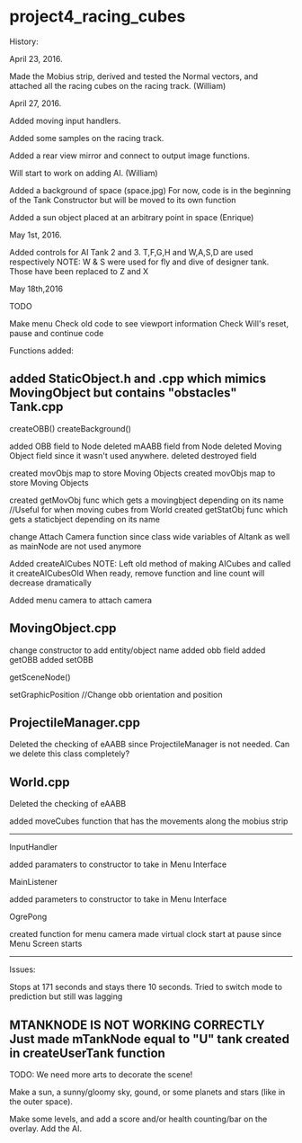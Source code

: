 # project4_racing_cubes

History:

April 23, 2016.

Made the Mobius strip, derived and tested the Normal vectors, and attached all the racing cubes on the racing track. (William)

April 27, 2016.

Added moving input handlers.

Added some samples on the racing track.

Added a rear view mirror and connect to output image functions.

Will start to work on adding AI.
(William)

Added a background of space (space.jpg)
For now, code is in the beginning of the Tank Constructor but will be moved to its own function

Added a sun object placed at an arbitrary point in space
(Enrique)

May 1st, 2016.

Added controls for AI Tank 2 and 3.
T,F,G,H and W,A,S,D are used respectively
NOTE: W & S were used for fly and dive of designer tank. Those have been replaced to Z and X

May 18th,2016

TODO


  Make menu
    Check old code to see viewport information
    Check Will's reset, pause and continue code

Functions added:

added StaticObject.h and .cpp which mimics MovingObject but contains "obstacles"
Tank.cpp
-----
createOBB()
createBackground()

added OBB field to Node
deleted mAABB field from Node
deleted Moving Object field since it wasn't used anywhere.
deleted destroyed field

created movObjs map to store Moving Objects
created movObjs map to store Moving Objects

created getMovObj func which gets a movingbject depending on its name //Useful for when moving cubes from World
created getStatObj  func which gets a staticbject depending on its name


change Attach Camera function since class wide variables of AItank as well as mainNode are not used anymore


Added createAICubes
NOTE: Left old method of making AICubes and called it createAICubesOld
When ready, remove function and line count will decrease dramatically

Added menu camera to attach camera

MovingObject.cpp
-----
change constructor to add entity/object name
added obb field
added getOBB
added setOBB

getSceneNode()

setGraphicPosition //Change obb orientation and position

ProjectileManager.cpp
-----
Deleted the checking of eAABB since ProjectileManager is not needed.
Can we delete this class completely?

World.cpp
-----
Deleted the checking of eAABB

added moveCubes function that has the movements along the mobius strip

------

InputHandler

added paramaters to constructor to take in Menu Interface

MainListener

added parameters to constructor to take in Menu Interface

OgrePong

created function for menu camera
made virtual clock start at pause since Menu Screen starts



---------------------------------------------------------------------------
Issues:

Stops at 171 seconds and stays there 10 seconds.
Tried to switch mode to prediction but still was lagging

MTANKNODE IS NOT WORKING CORRECTLY
  Just made mTankNode equal to "U" tank created in createUserTank function
--------------------------------------------------------------------------------

TODO:
We need more arts to decorate the scene!

Make a sun, a sunny/gloomy sky, gound, or some planets and stars (like in the outer space).

Make some levels, and add a score and/or health counting/bar on the overlay.
Add the AI.

